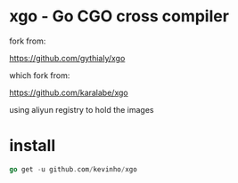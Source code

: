 # xgo - Go CGO cross compiler

fork from:

https://github.com/gythialy/xgo

which fork from:

https://github.com/karalabe/xgo

using aliyun registry to hold the images

# install

```go
go get -u github.com/kevinho/xgo
```
